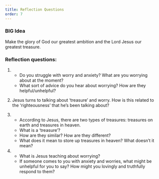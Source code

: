 ```yaml
---
title: Reflection Questions
order: 7
---
```


### BIG Idea

Make the glory of God our greatest ambition and the Lord Jesus our greatest treasure.  

### Reflection questions:
1. - Do you struggle with worry and anxiety? What are you worrying about at the moment? 
   - What sort of advice do you hear about worrying? How are they helpful/unhelpful? 

2. Jesus turns to talking about ‘treasure’ and worry. How is this related to the ‘righteousness’ that he’s been talking about? 

3. - According to Jesus, there are two types of treasures: treasures on earth and treasures in heaven.  
   - What is a ‘treasure’?
   - How are they similar? How are they different? 
   - What does it mean to store up treasures in heaven? What doesn’t it mean?

4. - What is Jesus teaching about worrying? 
   - If someone comes to you with anxiety and worries, what might be unhelpful for you to say? How might you lovingly and truthfully respond to them?  





